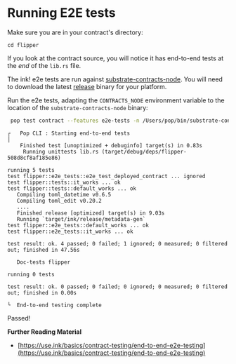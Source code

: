 # Running E2E tests

Make sure you are in your contract's directory:

```shell
cd flipper
```

If you look at the contract source, you will notice it has end-to-end tests at the _end_ of the `lib.rs` file.

The ink! e2e tests are run against [substrate-contracts-node](https://github.com/paritytech/substrate-contracts-node). You will need to download the latest [release](https://github.com/paritytech/substrate-contracts-node/releases) binary for your platform.

Run the e2e tests, adapting the `CONTRACTS_NODE` environment variable to the location of the `substrate-contracts-node` binary:

```bash
 pop test contract --features e2e-tests -n /Users/pop/bin/substrate-contracts-node
```

```
┌   Pop CLI : Starting end-to-end tests
│
    Finished test [unoptimized + debuginfo] target(s) in 0.83s
     Running unittests lib.rs (target/debug/deps/flipper-508d8cf8af185e86)

running 5 tests
test flipper::e2e_tests::e2e_test_deployed_contract ... ignored
test flipper::tests::it_works ... ok
test flipper::tests::default_works ... ok
   Compiling toml_datetime v0.6.5
   Compiling toml_edit v0.20.2
   ....
   Finished release [optimized] target(s) in 9.03s
   Running `target/ink/release/metadata-gen`
test flipper::e2e_tests::default_works ... ok
test flipper::e2e_tests::it_works ... ok

test result: ok. 4 passed; 0 failed; 1 ignored; 0 measured; 0 filtered out; finished in 47.56s

   Doc-tests flipper

running 0 tests

test result: ok. 0 passed; 0 failed; 0 ignored; 0 measured; 0 filtered out; finished in 0.00s

└  End-to-end testing complete
```

Passed!

**Further Reading Material**

* [https://use.ink/basics/contract-testing/end-to-end-e2e-testing](https://use.ink/basics/contract-testing/end-to-end-e2e-testing)
